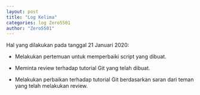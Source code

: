 ```yaml
---
layout: post
title: "Log Kelima"
categories: log Zero5501
author: "Zero5501"
---
```


  Hal yang dilakukan pada tanggal 21 Januari 2020:

  - Melakukan pertemuan untuk memperbaiki script yang dibuat.

  - Meminta review terhadap tutorial Git yang telah dibuat.

  - Melakukan perbaikan terhadap tutorial Git berdasarkan saran dari teman yang telah melakukan review.
